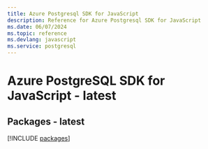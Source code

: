 ```yaml
---
title: Azure Postgresql SDK for JavaScript
description: Reference for Azure Postgresql SDK for JavaScript
ms.date: 06/07/2024
ms.topic: reference
ms.devlang: javascript
ms.service: postgresql
---
```

# Azure PostgreSQL SDK for JavaScript - latest
## Packages - latest
[!INCLUDE [packages](postgresql-index.md)]